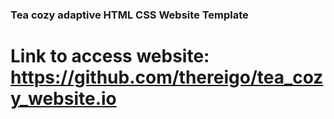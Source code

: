 ### Tea cozy adaptive HTML CSS Website Template
###
# Link to access website: https://github.com/thereigo/tea_cozy_website.io
